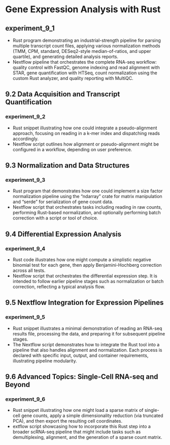# Gene Expression Analysis with Rust

## experiment_9_1
* Rust program demonstrating an industrial-strength pipeline for parsing multiple transcript count files, applying various normalization methods (TMM, CPM, standard, DESeq2-style median-of-ratios, and upper quartile), and generating detailed analysis reports.
* Nextflow pipeline that orchestrates the complete RNA-seq workflow: quality control with FastQC, genome indexing and read alignment with STAR, gene quantification with HTSeq, count normalization using the custom Rust analyzer, and quality reporting with MultiQC.

## 9.2 Data Acquisition and Transcript Quantification

### experiment_9_2
* Rust snippet illustrating how one could integrate a pseudo-alignment approach, focusing on reading in a k-mer index and dispatching reads accordingly.
* Nextflow script  outlines how alignment or pseudo-alignment might be configured in a workflow, depending on user preference.

## 9.3 Normalization and Data Structures

### experiment_9_3
* Rust program that demonstrates how one could implement a size factor normalization pipeline using the “ndarray” crate for matrix manipulation and “serde” for serialization of gene count data. 
* Nextflow script that orchestrates tasks including reading in raw counts, performing Rust-based normalization, and optionally performing batch correction with a script or tool of choice.

## 9.4 Differential Expression Analysis

### experiment_9_4
* Rust code illustrates how one might compute a simplistic negative binomial test for each gene, then apply Benjamini-Hochberg correction across all tests.
* Nextflow script that orchestrates the differential expression step. It is intended to follow earlier pipeline stages such as normalization or batch correction, reflecting a typical analysis flow.

## 9.5 Nextflow Integration for Expression Pipelines

### experiment_9_5
* Rust snippet illustrates a minimal demonstration of reading an RNA-seq results file, processing the data, and preparing it for subsequent pipeline stages.
* The Nextflow script demonstrates how to integrate the Rust tool into a pipeline that also handles alignment and normalization. Each process is declared with specific input, output, and container requirements, illustrating pipeline modularity.
  
## 9.6 Advanced Topics: Single-Cell RNA-seq and Beyond

### experiment_9_6
* Rust snippet illustrating how one might load a sparse matrix of single-cell gene counts, apply a simple dimensionality reduction (via truncated PCA), and then export the resulting cell coordinates.
* extflow script showcasing how to incorporate this Rust step into a broader scRNA-seq pipeline that might include tasks such as demultiplexing, alignment, and the generation of a sparse count matrix. 
